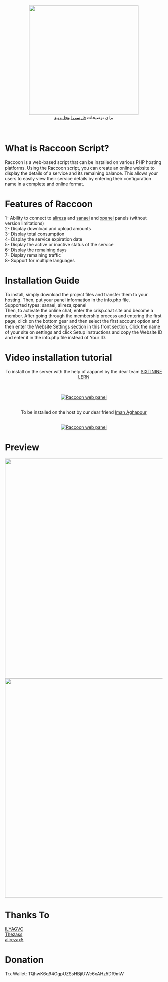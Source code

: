 <div align="center"><img src="https://raw.githubusercontent.com/MrAminiNezhad/Raccoon/main/demo/logo.png" width="350"></div>
<div align="center">
برای توضیحات <a href="https://github.com/MrAminiNezhad/Raccoon/blob/main/README-fa.md"> فارسی اینجا بزنید </a>
</div>
<br><br>

# What is Raccoon Script?

Raccoon is a web-based script that can be installed on various PHP hosting platforms. Using the Raccoon script, you can create an online website to display the details of a service and its remaining balance. This allows your users to easily view their service details by entering their configuration name in a complete and online format.

# Features of Raccoon

1- Ability to connect to <a href="https://github.com/alireza0/x-ui">alireza</a> and <a href="https://github.com/MHSanaei/3x-ui">sanaei</a> and <a href="https://github.com/xpanel-cp/XPanel-SSH-User-Management">xpanel</a> panels (without version limitations) <br>
2- Display download and upload amounts <br>
3- Display total consumption <br>
4- Display the service expiration date <br>
5- Display the active or inactive status of the service <br>
6- Display the remaining days <br>
7- Display remaining traffic <br>
8- Support for multiple languages <br>

# Installation Guide

To install, simply download the project files and transfer them to your hosting. Then, put your panel information in the info.php file. <br>
Supported types: sanaei, alireza,xpanel <br>
Then, to activate the online chat, enter the crisp.chat site and become a member. After going through the membership process and entering the first page, click on the bottom gear and then select the first account option and then enter the Website Settings section in this front section. Click the name of your site on settings and click Setup instructions and copy the Website ID and enter it in the info.php file instead of Your ID.

# Video installation tutorial
<div align="center">
To install on the server with the help of aapanel by the dear team <a href="https://www.youtube.com/@sixtininelearn"> SIXTININE LERN </a> <br> <br> <br>
  
[![Raccoon web panel ](https://i.ibb.co/zbpn98M/Capture2.jpg)](https://www.youtube.com/watch?v=vOOWTY5E-wo "Raccoon web panel - Click to Watch!")<br><br>
  
To be installed on the host by our dear friend <a href="https://www.youtube.com/@iAghapour"> Iman Aghapour </a> <br> <br>

[![Raccoon web panel ](https://i.ibb.co/Tv4KKDP/Capture.jpg)](https://www.youtube.com/watch?v=gEJ4hVMzIVM&t=7s "Raccoon web panel - Click to Watch!")<br>
</div>

# Preview

<div align="center"><img src="https://raw.githubusercontent.com/MrAminiNezhad/Raccoon/main/demo/Raccoon_demo (1).png" width="700"></div>
<div align="center"><img src="https://raw.githubusercontent.com/MrAminiNezhad/Raccoon/main/demo/Raccoon_demo (2).png" width="700"></div>

# Thanks To

<a href="https://github.com/ILYAGVC"> ILYAGVC </a> <br>
<a href="https://github.com/thezass/"> Thezass </a> <br>
<a href="https://github.com/alirezax5"> alirezax5 </a>

# Donation

Trx Wallet: TQhwK6q94GgpUZSsHBjiUWc6xAHz5Df9mW
